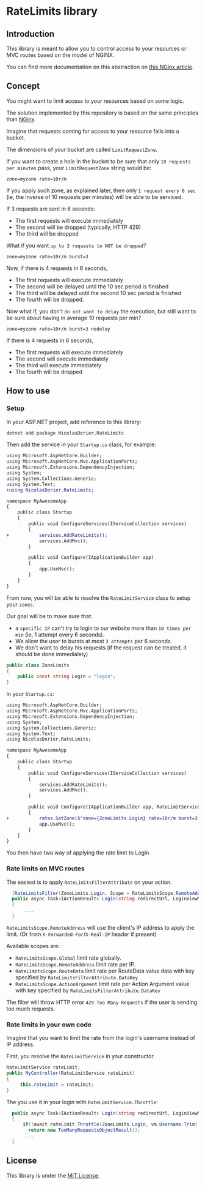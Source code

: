 # RateLimits library

## Introduction

This library is meant to allow you to control access to your resources or MVC routes based on the model of NGINX.

You can find more documentation on this abstraction on [this NGinx article](https://www.nginx.com/blog/rate-limiting-nginx/).

## Concept

You might want to limit access to your resources based on some logic.

The solution implemented by this repository is based on the same principles than [NGinx](https://www.nginx.com/blog/rate-limiting-nginx/).

Imagine that requests coming for access to your resource falls into a bucket.

The dimensions of your bucket are called `LimitRequestZone`.

If you want to create a hole in the bucket to be sure that only `10 requests per minutes` pass, your `LimitRequestZone` string would be:

```
zone=myzone rate=10r/m
```

If you apply such zone, as explained later, then only `1 request every 6 sec` (ie, the inverse of 10 requests per minutes) will be able to be serviced.

If 3 requests are sent in 6 seconds:

* The first requests will execute immediately
* The second will be dropped (typically, HTTP 429)
* The third will be dropped

What if you want `up to 3 requests to NOT be dropped`?

```
zone=myzone rate=10r/m burst=3
```

Now, if there is 4 requests in 6 seconds, 

* The first requests will execute immediately
* The second will be delayed until the 10 sec period is finished
* The third will be delayed until the second 10 sec period is finished
* The fourth will be dropped.

Now what if, you don't `do not want to delay` the execution, but still want to be sure about having in average 10 requests per min?

```
zone=myzone rate=10r/m burst=3 nodelay
```

If there is 4 requests in 6 seconds, 

* The first requests will execute immediately
* The second will execute immediately
* The third will execute immediately
* The fourth will be dropped

## How to use

### Setup

In your ASP.NET project, add reference to this library:

```bash
dotnet add package NicolasDorier.RateLimits
```

Then add the service in your `Startup.cs` class, for example:

```diff
using Microsoft.AspNetCore.Builder;
using Microsoft.AspNetCore.Mvc.ApplicationParts;
using Microsoft.Extensions.DependencyInjection;
using System;
using System.Collections.Generic;
using System.Text;
+using NicolasDorier.RateLimits;

namespace MyAwesomeApp
{
    public class Startup
    {
        public void ConfigureServices(IServiceCollection services)
        {
+           services.AddRateLimits();
            services.AddMvc();
        }

        public void Configure(IApplicationBuilder app)
        {
            app.UseMvc();
        }
    }
}
```

From now, you will be able to resolve the `RateLimitService` class to setup your `zones`.

Our goal will be to make sure that:
* a `specific IP` can't try to login to our website more than `10 times per min` (ie, 1 attempt every 6 seconds).
* We allow the user to bursts at most `3 attempts` per 6 seconds.
* We don't want to delay his requests (if the request can be treated, it should be done immedialely)

```csharp
public class ZoneLimits
{
    public const string Login = "login";
}
```

In your `Startup.cs`:

```diff
using Microsoft.AspNetCore.Builder;
using Microsoft.AspNetCore.Mvc.ApplicationParts;
using Microsoft.Extensions.DependencyInjection;
using System;
using System.Collections.Generic;
using System.Text;
using NicolasDorier.RateLimits;

namespace MyAwesomeApp
{
    public class Startup
    {
        public void ConfigureServices(IServiceCollection services)
        {
            services.AddRateLimits();
            services.AddMvc();
        }

        public void Configure(IApplicationBuilder app, RateLimitService rates)
        {
+           rates.SetZone($"zone={ZoneLimits.Login} rate=10r/m burst=3 nodelay");
            app.UseMvc();
        }
    }
}
```

You then have two way of applying the rate limit to Login.

### Rate limits on MVC routes

The easiest is to apply `RateLimitsFilterAttribute` on your action.

```csharp
  [RateLimitsFilter(ZoneLimits.Login, Scope = RateLimitsScope.RemoteAddress)]
  public async Task<IActionResult> Login(string redirectUrl, LoginViewModel vm) 
  {
      ....
  }
```

`RateLimitsScope.RemoteAddress` will use the client's IP address to apply the limit. (Or from `X-Forwarded-For`/`X-Real-IP` header if present)

Available  scopes are:

* `RateLimitsScope.Global` limit rate globally.
* `RateLimitsScope.RemoteAddress` limit rate per IP.
* `RateLimitsScope.RouteData` limit rate per RouteData value data with key specified by `RateLimitsFilterAttribute.DataKey`
* `RateLimitsScope.ActionArgument` limit rate per Action Argument value with key specified by `RateLimitsFilterAttribute.DataKey`

The filter will throw HTTP error `429 Too Many Requests` if the user is sending too much requests.

### Rate limits in your own code

Imagine that you want to limit the rate from the login's username instead of IP address.

First, you resolve the `RateLimitService` in your constructor.
```csharp
RateLimitService rateLimit;
public MyController(RateLimitService rateLimit)
{
     this.rateLimit = rateLimit;
}
```
The you use it in your login with `RateLimitService.Throttle`:

```csharp
  public async Task<IActionResult> Login(string redirectUrl, LoginViewModel vm) 
  {
      if(!await rateLimit.Throttle(ZoneLimits.Login, vm.Username.Trim()))
        return new TooManyRequestsObjectResult();
      ....
  }
```

## License

This library is under the [MIT License](LICENSE).
